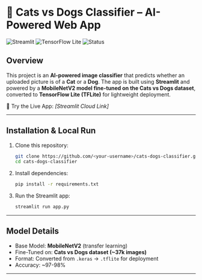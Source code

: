 # 🐾 Cats vs Dogs Classifier – AI-Powered Web App

![Streamlit](https://img.shields.io/badge/Framework-Streamlit-red?logo=streamlit)
![TensorFlow Lite](https://img.shields.io/badge/Model-TensorFlow%20Lite-orange?logo=tensorflow)
![Status](https://img.shields.io/badge/Status-Deployed-brightgreen)

##  Overview

This project is an **AI-powered image classifier** that predicts whether an uploaded picture is of a **Cat** or a **Dog**.
The app is built using **Streamlit** and powered by a **MobileNetV2 model fine-tuned on the Cats vs Dogs dataset**, converted to **TensorFlow Lite (TFLite)** for lightweight deployment.

🔗 Try the Live App: *\[Streamlit Cloud Link]*

---
##  Installation & Local Run

1. Clone this repository:

   ```bash
   git clone https://github.com/<your-username>/cats-dogs-classifier.git
   cd cats-dogs-classifier
   ```

2. Install dependencies:

   ```bash
   pip install -r requirements.txt
   ```

3. Run the Streamlit app:

   ```bash
   streamlit run app.py
   ```

---
## Model Details

* Base Model: **MobileNetV2** (transfer learning)
* Fine-Tuned on: **Cats vs Dogs dataset (\~37k images)**
* Format: Converted from `.keras` → `.tflite` for deployment
* Accuracy: \~97-98%

---

